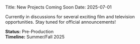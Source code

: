 Title: New Projects Coming Soon
Date: 2025-07-01

Currently in discussions for several exciting film and television opportunities. Stay tuned for official announcements!

**Status:** Pre-Production  
**Timeline:** Summer/Fall 2025
